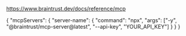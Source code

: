 https://www.braintrust.dev/docs/reference/mcp

{
  "mcpServers": {
    "server-name": {
      "command": "npx",
      "args": ["-y", "@braintrust/mcp-server@latest", "--api-key", "YOUR_API_KEY"]
    }
  }
}